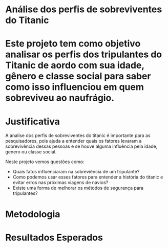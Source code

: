 <h1>Análise dos perfis de sobreviventes do Titanic<h1>

<p>Este projeto tem como objetivo analisar os perfis dos tripulantes do Titanic de aordo com sua idade, gênero e classe social para saber como isso influenciou em quem sobreviveu ao naufrágio. </p>



<h1>Justificativa </h1>

<p>A analise dos perfis de sobreviventes do titanic é importante para as pesquisadores, pois ajuda a entender quais os fatores levaram a sobrevivência dessas pessoas e se houve alguma influência pela idade, genero ou classe social. 


Neste projeto vemos questões como:
<ul>
<li> Quais fatos influenciaram na sobreviência de um tripulante?</li>
<li> Como podemos usar esses fatores para entender a história do titanic e evitar erros nas próximas viagens de navios?</li>
<li> Existe uma forma de melhorar os métodos de segurança para tripulantes?</li>
</ul></p>


<h1>Metodologia</h1>


<h1>Resultados Esperados</h1>
